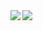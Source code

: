 <a href="https://github.com/anuraghazra/github-readme-stats">
  <img align="left" src="https://github-readme-stats.vercel.app/api?username=mororyou&count_private=true&show_icons=true&theme=dracula" />
</a>
<a href="https://github.com/anuraghazra/github-readme-stats">
  <img align="left" src="https://github-readme-stats.vercel.app/api/top-langs/?username=mororyou&count_private=true&theme=dracula" />
</a>
